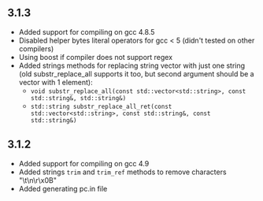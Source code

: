 ## 3.1.3
- Added support for compiling on gcc 4.8.5
- Disabled helper bytes literal operators for gcc < 5 (didn't tested on other compilers)
- Using boost if compiler does not support regex
- Added strings methods for replacing string vector with just one string (old substr_replace_all supports it too, but second argument should be a vector with 1 element):
  - `void substr_replace_all(const std::vector<std::string>, const std::string&, std::string&)`
  - `std::string substr_replace_all_ret(const std::vector<std::string>, const std::string&, const std::string&)`

## 3.1.2
- Added support for compiling on gcc 4.9
- Added strings `trim` and `trim_ref` methods to remove characters "\t\n\r\x0B"
- Added generating pc.in file
